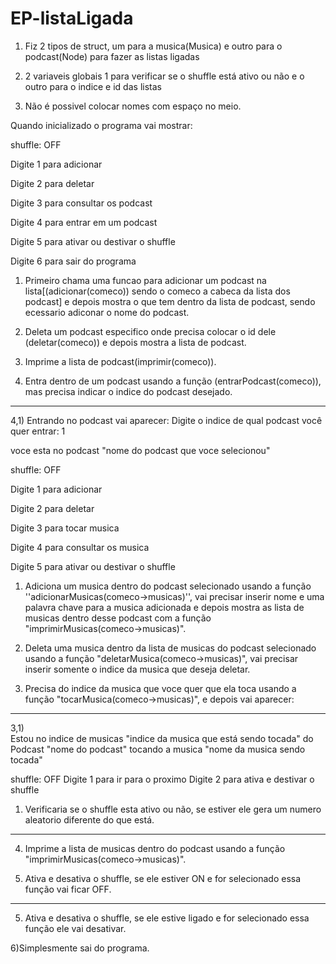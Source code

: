 # EP-listaLigada
 
1) Fiz 2 tipos de struct, um para a musica(Musica) e outro para o podcast(Node) para fazer as listas ligadas

2) 2 variaveis globais 1 para verificar se o shuffle está ativo ou não e o outro para o indice e id das listas

3) Não é possivel colocar nomes com espaço no meio.


Quando inicializado o programa vai mostrar:

shuffle: OFF

Digite 1 para adicionar

Digite 2 para deletar

Digite 3 para consultar os podcast

Digite 4 para entrar em um podcast

Digite 5 para ativar ou destivar o shuffle

Digite 6 para sair do programa

1) Primeiro chama uma funcao para adicionar um podcast na lista[(adicionar(comeco)) sendo o comeco a cabeca da lista dos podcast] e depois mostra o que tem dentro da lista de podcast, sendo ecessario adiconar o nome do podcast.

2) Deleta um podcast especifico onde precisa colocar o id dele (deletar(comeco)) e depois mostra a lista de podcast.

3) Imprime a lista de podcast(imprimir(comeco)).

4) Entra dentro de um podcast usando a função (entrarPodcast(comeco)), mas precisa indicar o indice do podcast desejado. 

-----
4,1) Entrando no podcast vai aparecer:
Digite o indice de qual podcast você quer entrar: 1

voce esta no podcast "nome do podcast que voce selecionou"

shuffle: OFF

Digite 1 para adicionar

Digite 2 para deletar

Digite 3 para tocar musica

Digite 4 para consultar os musica

Digite 5 para ativar ou destivar o shuffle

1) Adiciona um musica dentro do podcast selecionado usando a função ''adicionarMusicas(comeco->musicas)'', vai precisar inserir nome e uma palavra chave para a musica adicionada 
e depois mostra as lista de musicas dentro desse podcast com a função "imprimirMusicas(comeco->musicas)".

2) Deleta uma musica dentro da lista de musicas do podcast selecionado usando a função "deletarMusica(comeco->musicas)", vai precisar inserir somente o indice da musica que deseja deletar.

3) Precisa do indice da musica que voce quer que ela toca usando a função "tocarMusica(comeco->musicas)", e depois vai aparecer: 

---
3,1)  
Estou no indice de musicas "indice da musica que está sendo tocada" do Podcast "nome do podcast" tocando a musica "nome da musica sendo tocada"

shuffle: OFF
Digite 1 para ir para o proximo
Digite 2 para ativa e destivar o shuffle

1) Verificaria se o shuffle esta ativo ou não, se estiver ele gera um numero aleatorio diferente do que está.
---

4) Imprime a lista de musicas dentro do podcast usando a função "imprimirMusicas(comeco->musicas)".

5) Ativa e desativa o shuffle, se ele estiver ON e for selecionado essa função vai ficar OFF.

----------------------

5) Ativa e desativa o shuffle, se ele estive ligado e for selecionado essa função ele vai desativar.

6)Simplesmente sai do programa.
